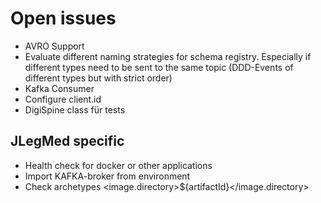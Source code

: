 # Open issues
* AVRO Support
* Evaluate different naming strategies for schema registry. Especially if different types need to be sent to the same topic (DDD-Events of different types but with strict order)
* Kafka Consumer
* Configure client.id
* DigiSpine class für tests 
## JLegMed specific
* Health check for docker or other applications 
* Import KAFKA-broker from environment
* Check archetypes <image.directory>${artifactId}</image.directory>
